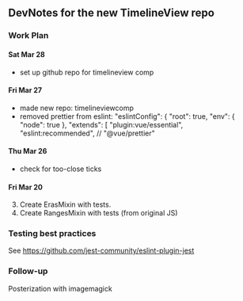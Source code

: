 ## DevNotes for the new TimelineView repo

### Work Plan

#### Sat Mar 28

 * set up github repo for timelineview comp

#### Fri Mar 27

 * made new repo: timelineviewcomp
 * removed prettier from eslint:
   "eslintConfig": {
    "root": true,
    "env": {
      "node": true
    },
    "extends": [
      "plugin:vue/essential",
      "eslint:recommended",
      // "@vue/prettier"

#### Thu Mar 26

 * check for too-close ticks

#### Fri Mar 20

3. Create ErasMixin with tests.
4. Create RangesMixin with tests (from original JS)

### Testing best practices

See https://github.com/jest-community/eslint-plugin-jest

### Follow-up

Posterization with imagemagick